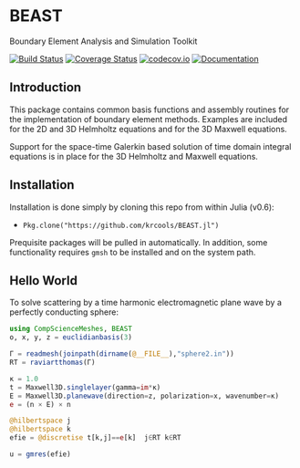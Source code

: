 # BEAST

Boundary Element Analysis and Simulation Toolkit

[![Build Status](https://travis-ci.org/krcools/BEAST.jl.svg?branch=master)](https://travis-ci.org/krcools/BEAST.jl)
[![Coverage Status](https://coveralls.io/repos/krcools/BEAST.jl/badge.svg?branch=master&service=github)](https://coveralls.io/github/krcools/BEAST.jl?branch=master)
[![codecov.io](http://codecov.io/github/krcools/BEAST.jl/coverage.svg?branch=master)](http://codecov.io/github/krcools/BEAST.jl?branch=master)
[![Documentation](https://img.shields.io/badge/docs-latest-blue.svg)](https://krcools.github.io/BEAST.jl/latest/)

## Introduction

This package contains common basis functions and assembly routines for the implementation of
boundary element methods. Examples are included for the 2D and 3D Helmholtz equations and for
the 3D Maxwell equations.

Support for the space-time Galerkin based solution of time domain integral equations is in
place for the 3D Helmholtz and Maxwell equations.

## Installation

Installation is done simply by cloning this repo from within Julia (v0.6):

* `Pkg.clone("https://github.com/krcools/BEAST.jl")`

Prequisite packages will be pulled in automatically. In addition, some functionality requires `gmsh` to
be installed and on the system path.

## Hello World

To solve scattering by a time harmonic electromagnetic plane wave by a perfectly conducting
sphere:

```julia
using CompScienceMeshes, BEAST
o, x, y, z = euclidianbasis(3)

Γ = readmesh(joinpath(dirname(@__FILE__),"sphere2.in"))
RT = raviartthomas(Γ)

κ = 1.0
t = Maxwell3D.singlelayer(gamma=im*κ)
E = Maxwell3D.planewave(direction=z, polarization=x, wavenumber=κ)
e = (n × E) × n

@hilbertspace j
@hilbertspace k
efie = @discretise t[k,j]==e[k]  j∈RT k∈RT

u = gmres(efie)
```
